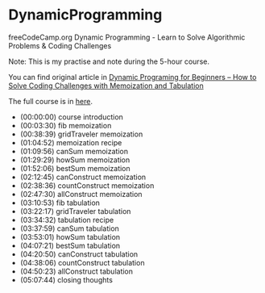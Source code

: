 # DynamicProgramming
freeCodeCamp.org Dynamic Programming - Learn to Solve Algorithmic Problems &amp; Coding Challenges

Note: This is my practise and note during the 5-hour course.

You can find original article in [Dynamic Programing for Beginners – How to Solve Coding Challenges with Memoization and Tabulation](https://www.freecodecamp.org/news/learn-dynamic-programing-to-solve-coding-challenges/)

The full course is in [here](https://www.youtube.com/watch?v=oBt53YbR9Kk&t=2326s).

- (00:00:00) course introduction
- (00:03:30) fib memoization
- (00:38:39) gridTraveler memoization
- (01:04:52) memoization recipe
- (01:09:56) canSum memoization
- (01:29:29) howSum memoization
- (01:52:06) bestSum memoization
- (02:12:45) canConstruct memoization
- (02:38:36) countConstruct memoization
- (02:47:30) allConstruct memoization
- (03:10:53) fib tabulation
- (03:22:17) gridTraveler tabulation
- (03:34:32) tabulation recipe
- (03:37:59) canSum tabulation
- (03:53:01) howSum tabulation
- (04:07:21) bestSum tabulation
- (04:20:50) canConstruct tabulation
- (04:38:06) countConstruct tabulation
- (04:50:23) allConstruct tabulation
- (05:07:44) closing thoughts
